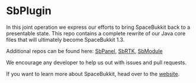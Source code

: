 SbPlugin
========
In this joint operation we express our efforts to bring SpaceBukkit back to a presentable state. 
This repo contains a complete rewrite of our Java core files that will ultimately become SpaceBukkit 1.3.

Additional repos can be found here:
[SbPanel](https://github.com/SpaceDev/SbPanel),
[SbRTK](https://github.com/SpaceDev/SbRTK),
[SbModule](https://github.com/SpaceDev/SbModule)

We encourage any developer to help us out with issues and pull requests.

If you want to learn more about SpaceBukkit, head over to the [website](http://spacebukkit.xereo.net).
